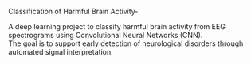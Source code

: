 Classification of Harmful Brain Activity-

A deep learning project to classify harmful brain activity from EEG spectrograms using Convolutional Neural Networks (CNN).  
The goal is to support early detection of neurological disorders through automated signal interpretation.
